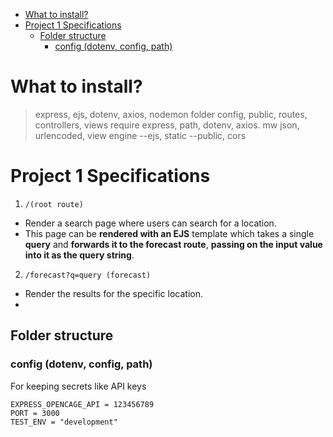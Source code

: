 - [What to install?](#what-to-install)
- [Project 1 Specifications](#project-1-specifications)
  - [Folder structure](#folder-structure)
    - [config (dotenv, config, path)](#config-dotenv-config-path)

# What to install?

> express, ejs, dotenv, axios, nodemon
> folder config, public, routes, controllers, views
> require express, path, dotenv, axios. mw json, urlencoded, view engine --ejs, static --public, cors

# Project 1 Specifications

1. `/(root route)`
- Render a search page where users can search for a location.
- This page can be **rendered with an EJS** template which takes a single **query** and **forwards it to the forecast route**, **passing on the input value into it as the query string**.

2. `/forecast?q=query (forecast)`
- Render the results for the specific location.
- 

## Folder structure

### config (dotenv, config, path)

For keeping secrets like API keys

```env
EXPRESS_OPENCAGE_API = 123456789
PORT = 3000
TEST_ENV = "development"
```
